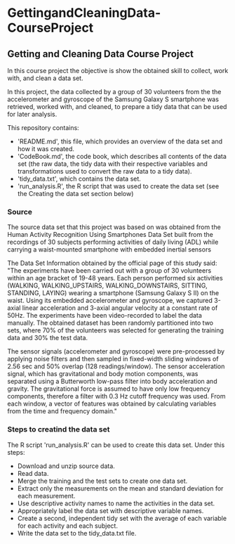 # GettingandCleaningData-CourseProject

## **Getting and Cleaning Data** Course Project

In this course project the objective is show the obtained skill to collect, work with, and clean a data set. 

In this project, the data collected by a group of 30 volunteers from the the accelerometer and gyroscope of the Samsung Galaxy S smartphone was retrieved, worked with, and cleaned, to prepare a tidy data that can be used for later analysis.

This repository contains:
* 'README.md', this file, which provides an overview of the data set and how it was created.
* 'CodeBook.md', the code book, which describes all contents of the data set (the raw data, the tidy data with their respective variables and transformations used to convert the raw data to a tidy data).
* 'tidy_data.txt', which contains the data set.
* 'run_analysis.R', the R script that was used to create the data set (see the Creating the data set section below)

### Source

The source data set that this project was based on was obtained from the Human Activity Recognition Using Smartphones Data Set built from the recordings of 30 subjects performing activities of daily living (ADL) while carrying a waist-mounted smartphone with embedded inertial sensors

The Data Set Information obtained by the official page of this study said: "The experiments have been carried out with a group of 30 volunteers within an age bracket of 19-48 years. Each person performed six activities (WALKING, WALKING_UPSTAIRS, WALKING_DOWNSTAIRS, SITTING, STANDING, LAYING) wearing a smartphone (Samsung Galaxy S II) on the waist. Using its embedded accelerometer and gyroscope, we captured 3-axial linear acceleration and 3-axial angular velocity at a constant rate of 50Hz. The experiments have been video-recorded to label the data manually. The obtained dataset has been randomly partitioned into two sets, where 70% of the volunteers was selected for generating the training data and 30% the test data. 

The sensor signals (accelerometer and gyroscope) were pre-processed by applying noise filters and then sampled in fixed-width sliding windows of 2.56 sec and 50% overlap (128 readings/window). The sensor acceleration signal, which has gravitational and body motion components, was separated using a Butterworth low-pass filter into body acceleration and gravity. The gravitational force is assumed to have only low frequency components, therefore a filter with 0.3 Hz cutoff frequency was used. From each window, a vector of features was obtained by calculating variables from the time and frequency domain." 

### Steps to creatind the data set

The R script 'run_analysis.R' can be used to create this data set. Under this steps:

* Download and unzip source data.
* Read data.
* Merge the training and the test sets to create one data set.
* Extract only the measurements on the mean and standard deviation for each measurement.
* Use descriptive activity names to name the activities in the data set.
* Appropriately label the data set with descriptive variable names.
* Create a second, independent tidy set with the average of each variable for each activity and each subject.
* Write the data set to the tidy_data.txt file.
